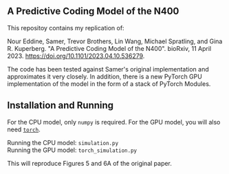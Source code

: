A Predictive Coding Model of the N400 
-------------------------------------

This repositoy contains my replication of:

Nour Eddine, Samer, Trevor Brothers, Lin Wang, Michael Spratling, and Gina R. Kuperberg.
"A Predictive Coding Model of the N400". bioRxiv, 11 April 2023.
https://doi.org/10.1101/2023.04.10.536279.

The code has been tested against Samer's original implementation and approximates it very closely.
In addition, there is a new PyTorch GPU implementation of the model in the form of a stack of PyTorch Modules.

Installation and Running
------------------------

For the CPU model, only `numpy` is required. For the GPU model, you will also need [`torch`](https://pytorch.org/).

Running the CPU model: `simulation.py`  
Running the GPU model: `torch_simulation.py`  

This will reproduce Figures 5 and 6A of the original paper.
